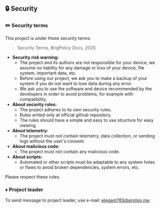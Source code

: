 ## 🔒 Security
### ✏️ Security terms
This project is under these security terms:
> Security Terms, BrigPolicy Docs, 2025
- **Security risk warning:**
  - The project and its authors are not responsible for your device; we assume no liability for any damage or loss of your device, file system, important data, etc.
  - Before using our project, we ask you to make a backup of your system if you do not want to lose data during any error.
  - We ask you to use the software and device recommended by the developers in order to avoid problems, for example with compatibility.
- **About security rules:**
  - The project adheres to its own security rules.
  - Rules writed only at official github repository.
  - The rules should have a simple and easy to use structure for easy viewing.
- **About telemetry:**
  - The project must not contain telemetry, data collection, or sending logs without the user's consent.
- **About malicious code:**
  - The project must not contain any malicious code.
- **About scripts:**
  - Automated or other scripts must be adaptable to any system holes or flaws to avoid broken dependencies, system errors, etc.

Please respect these rules.

### ♦️ Project leader
To send message to project leader, use e-mail: elegant76S@proton.me.
